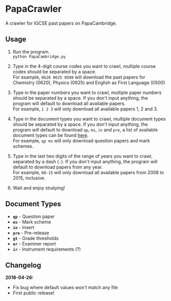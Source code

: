 # PapaCrawler

A crawler for IGCSE past papers on PapaCambridge.

## Usage

1. Run the program.  
`python PapaCambridge.py`

2. Type in the 4-digit course codes you want to crawl, multiple course codes should be separated by a space.  
For example, `0620 0625 0500` will download the past papers for Chemistry (0620), Physics (0625) and English as First Language (0500)

3. Type in the paper numbers you want to crawl, multiple paper numbers should be separated by a space. If you don't input anything, the program will default to download all available papers.  
For example, `1 2 3` will only download all available papers 1, 2 and 3.

4. Type in the document types you want to crawl, multiple document types should be separated by a space. If you don't input anything, the program will default to download `qp`, `ms`, `in` and `pre`, a list of available document types can be found [here](#document-types).  
For example, `qp ms` will only download question papers and mark schemes.

5. Type in the last two digits of the range of years you want to crawl, separated by a dash (`-`). If you don't input anything, the program will default to download papers from any year.  
For example, `08-15` will only download all available papers from 2008 to 2015, inclusive.

6. Wait and enjoy studying!

## Document Types

- **`qp`** - Question paper
- **`ms`** - Mark scheme
- **`in`** - Insert
- **`pre`** - Pre-release
- **`gt`** - Grade thresholds
- **`er`** - Examiner report
- **`ir`** - Instrument requirements (?)

## Changelog

**2018-04-26:**
- Fix bug where default values won't match any file
- First public release!
